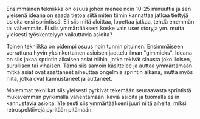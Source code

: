 Ensimmäinen tekniikka on osuus johon menee noin 10-25 minuuttia ja sen yleisenä ideana on saada tietoa
siitä miten tiimin kannattaa jatkaa tiettyjä osioita ensi sprintissä. Eli siis mitä aloittaa, lopettaa
jatkaa, tehdä enemmän tai vähemmän. Ei siis ymmärtääkseni koske vain user storyja ym. mutta yleisesti
työskentelyyn vaikuttavia asioita?


Toinen tekniikka on pidempi osuus noin tunnin pituinen. Ensimmäiseen verrattuna hyvin yksinkertainen
asioisen jaottelu ilman "gimmicks". Ideana on siis jakaa sprintin aikaisen asiat niihin, jotka
tekivät sinusta joko iloisen, surullisen tai vihaisen. Tämä siis samoin käsittelee ja auttaa
ymmärtämään mitkä asiat ovat saattaneet aiheuttaa ongelmia sprintin aikana, mutta myös niitä, jotka
ovat kannustaneet ja auttaneet.

Molemmat tekniikat siis yleisesti pyrkivät tekemään seuraavasta sprintistä mukavemman pyrkimällä
vähentämään ikäviä asioita ja tuomalla esiin kannustavia asioita. Yleisesti siis ymmärtääkseni
juuri niitä aiheita, miksi retrospektiivejä pyritään pitämään.
